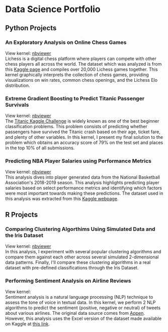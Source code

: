 # Data Science Portfolio

## Python Projects
### An Exploratory Analysis on Online Chess Games
View kernel: [nbviewer](https://nbviewer.jupyter.org/github/EdJWang/EdJWang.github.io/blob/Web_Base/Projects/Chess.ipynb) <br>
Lichess is a digital chess platform where players can compete with other chess players all across the world. The dataset which was analyzed is from this [Kaggle page](https://www.kaggle.com/datasnaek/chess) and compiles over 20,000 Lichess games together. This kernel graphically interprets the collection of chess games, providing visualizations on win rates, common chess openings, and the Lichess Elo distribution.
### Extreme Gradient Boosting to Predict Titanic Passenger Survivals
View kernel: [nbviewer](https://nbviewer.jupyter.org/github/EdJWang/EdJWang.github.io/blob/Web_Base/Projects/Titanic.ipynb) <br>
The [Titanic Kaggle Challenge](https://www.kaggle.com/c/titanic/overview) is widely known as one of the best beginner classification problems. This problem consists of predicting whether passengers have survived the Titanic crash based on their age, ticket fare, and plenty of other variables. In this kernel, I present my final solution to the problem which obtains an accuracy score of 79% on the test set and places in the top 10% of all submissions.
### Predicting NBA Player Salaries using Performance Metrics
View kernel: [nbviewer](https://nbviewer.jupyter.org/github/EdJWang/EdJWang.github.io/blob/Web_Base/Projects/NBA.ipynb) <br>
This analysis dives into player generated data from the National Basketball Association's 2018-2019 season. This analysis highlights predicting player salaries based on select performance metrics and identifying which factors were most important towards making these predictions. The dataset used in this analysis was extracted from this [Kaggle webpage](https://www.kaggle.com/schmadam97/nba-regular-season-stats-20182019).
## R Projects
### Comparing Clustering Algorthims Using Simulated Data and the Iris Dataset
View kernel: [nbviewer](https://nbviewer.jupyter.org/github/EdJWang/EdJWang.github.io/blob/Web_Base/Projects/Cluster_Comparison.ipynb) <br>
In this analysis, I experiment with several popular clustering algorithms and compare them against each other across several simulated 2-dimensional data patterns. Finally, I'll compare these clustering algorithms in a real dataset with pre-defined classifications through the Iris Dataset.
### Performing Sentiment Analysis on Airline Reviews
View kernel: <br>
Sentiment analysis is a natural language processing (NLP) technique to assess the tone of voice in textual data. In this kernel, we perform 2 NLP algorithms to predict the sentiment (positive, negative or neutral) of tweets about various airlines. The original data source comes from [Appen](https://appen.com/resources/datasets/). However, this analysis uses the Excel version of the dataset made available on Kaggle at [this link](https://www.kaggle.com/crowdflower/twitter-airline-sentiment).
